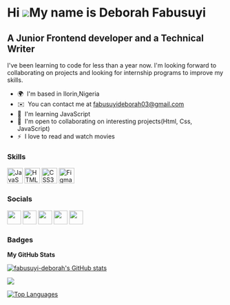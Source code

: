 Hi ![](https://user-images.githubusercontent.com/18350557/176309783-0785949b-9127-417c-8b55-ab5a4333674e.gif)My name is Deborah Fabusuyi
========================================================================================================================================

A Junior Frontend developer and a Technical Writer
----------------------------------------------------------

I've been learning to code for less than a year now. I'm looking forward to collaborating on projects and looking for internship programs to improve my skills.

* 🌍  I'm based in Ilorin,Nigeria
* ✉️  You can contact me at [fabusuyideborah03@gmail.com](mailto:fabusuyideborah03@gmail.com)
* 🧠  I'm learning JavaScript
* 🤝  I'm open to collaborating on interesting projects(Html, Css, JavaScript)
* ⚡  I love to read and watch movies

### Skills

<p align="left">
<a href="https://developer.mozilla.org/en-US/docs/Web/JavaScript" target="_blank" rel="noreferrer"><img src="https://raw.githubusercontent.com/danielcranney/readme-generator/main/public/icons/skills/javascript-colored.svg" width="36" height="36" alt="JavaScript" /></a>
<a href="https://developer.mozilla.org/en-US/docs/Glossary/HTML5" target="_blank" rel="noreferrer"><img src="https://raw.githubusercontent.com/danielcranney/readme-generator/main/public/icons/skills/html5-colored.svg" width="36" height="36" alt="HTML5" /></a>
<a href="https://www.w3.org/TR/CSS/#css" target="_blank" rel="noreferrer"><img src="https://raw.githubusercontent.com/danielcranney/readme-generator/main/public/icons/skills/css3-colored.svg" width="36" height="36" alt="CSS3" /></a>
<a href="https://www.figma.com/" target="_blank" rel="noreferrer"><img src="https://raw.githubusercontent.com/danielcranney/readme-generator/main/public/icons/skills/figma-colored.svg" width="36" height="36" alt="Figma" /></a>
</p>


### Socials

<p align="left"> <a href="https://www.github.com/fabusuyi-deborah" target="_blank" rel="noreferrer"><img src="https://raw.githubusercontent.com/danielcranney/readme-generator/main/public/icons/socials/github.svg" width="32" height="32" /></a> <a href="https://Dherrbie.hashnode.dev" target="_blank" rel="noreferrer"><img src="https://raw.githubusercontent.com/danielcranney/readme-generator/main/public/icons/socials/hashnode.svg" width="32" height="32" /></a> <a href="https://www.linkedin.com/in/deborah-fabusuyi" target="_blank" rel="noreferrer"><img src="https://raw.githubusercontent.com/danielcranney/readme-generator/main/public/icons/socials/linkedin.svg" width="32" height="32" /></a> <a href="http://www.medium.com/@fabusuyideorah03" target="_blank" rel="noreferrer"><img src="https://raw.githubusercontent.com/danielcranney/readme-generator/main/public/icons/socials/medium.svg" width="32" height="32" /></a> <a href="https://www.twitter.com/Debbyiecodes" target="_blank" rel="noreferrer"><img src="https://raw.githubusercontent.com/danielcranney/readme-generator/main/public/icons/socials/twitter.svg" width="32" height="32" /></a></p>

### Badges

<b>My GitHub Stats</b>

<a href="http://www.github.com/fabusuyi-deborah"><img src="https://github-readme-stats.vercel.app/api?username=fabusuyi-deborah&show_icons=true&hide=&count_private=true&title_color=6366f1&text_color=ffffff&icon_color=000000&bg_color=171717&hide_border=true&show_icons=true" alt="fabusuyi-deborah's GitHub stats" /></a>

<a href="http://www.github.com/fabusuyi-deborah"><img src="https://github-readme-streak-stats.herokuapp.com/?user=fabusuyi-deborah&stroke=ffffff&background=171717&ring=6366f1&fire=6366f1&currStreakNum=ffffff&currStreakLabel=6366f1&sideNums=ffffff&sideLabels=ffffff&dates=ffffff&hide_border=true" /></a>

<a href="https://github.com/fabusuyi-deborah" align="left"><img src="https://github-readme-stats.vercel.app/api/top-langs/?username=fabusuyi-deborah&langs_count=10&title_color=6366f1&text_color=ffffff&icon_color=000000&bg_color=171717&hide_border=true&locale=en&custom_title=Top%20%Languages" alt="Top Languages" /></a>

